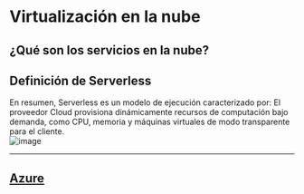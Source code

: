 # Virtualización en la nube

## ¿Qué son los servicios en la nube?

## Definición de Serverless
En resumen, Serverless es un modelo de ejecución caracterizado por: El proveedor Cloud provisiona dinámicamente recursos de computación bajo demanda, como CPU, memoria y máquinas virtuales de modo transparente para el cliente.
<br/>
![image](https://github.com/calles/GII_TIC/assets/22343642/70f98aee-04e9-4a96-b468-e7f6700fd1dd) 

---
[Azure](https://azure.microsoft.com/es-es/free/students/)
---

